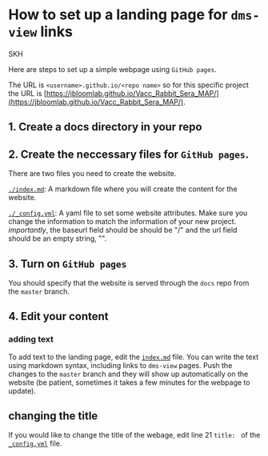 # How to set up a landing page for `dms-view` links
SKH

Here are steps to set up a simple webpage using `GitHub pages`. 

The URL is `<username>.github.io/<repo name>` so for this specific project the URL is [https://jbloomlab.github.io/Vacc_Rabbit_Sera_MAP/](https://jbloomlab.github.io/Vacc_Rabbit_Sera_MAP/).

## 1. Create a docs directory in your repo

## 2. Create the neccessary files for `GitHub pages`. 

There are two files you need to create the website. 

[`./index.md`](./index.md): A markdown file where you will create the content for the website.  

[`./_config.yml`](./_config.yml): A yaml file to set some website attributes. Make sure you change the information to match the information of your new project. *importantly*, the baseurl field should be should be "/<repo name>" and the url field should be an empty string, "".

## 3. Turn on `GitHub pages`

You should specify that the website is served through the `docs` repo from the `master` branch.

## 4. Edit your content

### adding text

To add text to the landing page, edit the [`index.md`](index.md) file.
You can write the text using markdown syntax, including links to `dms-view` pages.
Push the changes to the `master` branch and they will show up automatically on the website (be patient, sometimes it takes a few minutes for the webpage to update).

## changing the title

If you would like to change the title of the webage, edit line 21 `title: ` of the [`_config.yml`](_config.yml) file.
